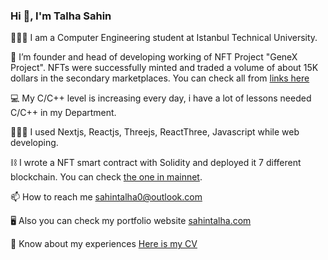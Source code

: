 ### Hi 👋, I'm Talha Sahin


👨🏻‍🎓 I am a Computer Engineering student at Istanbul Technical University.

🔭 I’m founder and head of developing working of NFT Project "GeneX Project".  NFTs were successfully minted and traded a volume of about 15K dollars in the secondary marketplaces. You can check all from [links here](https://linktr.ee/genexprojectnft) 

💻 My C/C++ level is increasing every day, i have a lot of lessons needed C/C++ in my Department.

👨🏻‍💻 I used Nextjs, Reactjs, Threejs, ReactThree, Javascript while web developing. 

⛓ I wrote a NFT smart contract with Solidity and deployed it 7 different blockchain. You can check [the one in mainnet](https://etherscan.io/address/0x959e0667313051f573927C0cA8AE091b077da6A0#code). 

📫 How to reach me sahintalha0@outlook.com

🖥 Also you can check my portfolio website [sahintalha.com](https://sahintalha.com)

📄 Know about my experiences [Here is my CV](https://sahintalha.com/files/resume.pdf)
